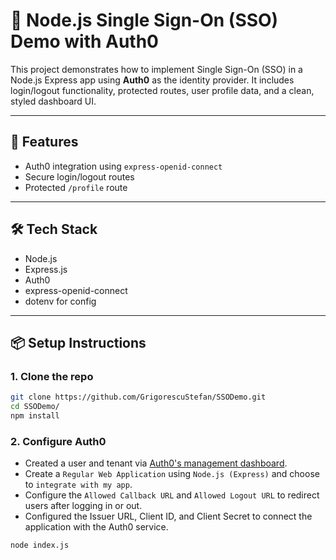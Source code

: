 # 🔐 Node.js Single Sign-On (SSO) Demo with Auth0

This project demonstrates how to implement Single Sign-On (SSO) in a Node.js Express app using **Auth0** as the identity provider. It includes login/logout functionality, protected routes, user profile data, and a clean, styled dashboard UI.

---

## 🚀 Features

- Auth0 integration using `express-openid-connect`
- Secure login/logout routes
- Protected `/profile` route

---

## 🛠️ Tech Stack

- Node.js
- Express.js
- Auth0
- express-openid-connect
- dotenv for config

---

## 📦 Setup Instructions

### 1. Clone the repo

```bash
git clone https://github.com/GrigorescuStefan/SSODemo.git
cd SSODemo/
npm install
```
### 2. Configure Auth0
- Created a user and tenant via [Auth0's management dashboard](https://manage.auth0.com).
- Create a `Regular Web Application` using `Node.js (Express)` and choose to `integrate with my app`.
- Configure the `Allowed Callback URL` and `Allowed Logout URL` to redirect users after logging in or out.
- Configured the Issuer URL, Client ID, and Client Secret to connect the application with the Auth0 service.

```bash
node index.js
```
